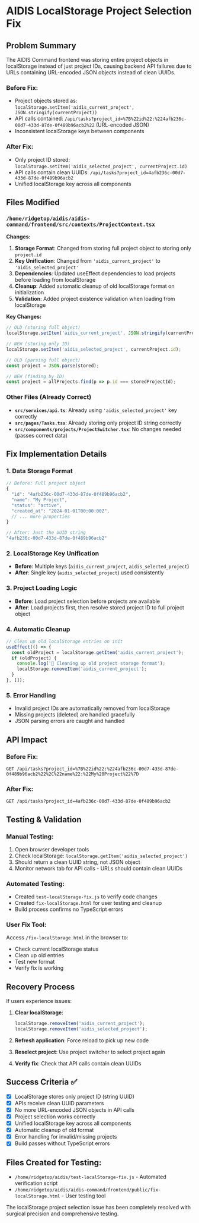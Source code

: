 # AIDIS LocalStorage Project Selection Fix

## Problem Summary

The AIDIS Command frontend was storing entire project objects in localStorage instead of just project IDs, causing backend API failures due to URLs containing URL-encoded JSON objects instead of clean UUIDs.

### Before Fix:
- Project objects stored as: `localStorage.setItem('aidis_current_project', JSON.stringify(currentProject))`
- API calls contained: `/api/tasks?project_id=%7B%22id%22:%224afb236c-00d7-433d-87de-0f489b96acb2%22` (URL-encoded JSON)
- Inconsistent localStorage keys between components

### After Fix:
- Only project ID stored: `localStorage.setItem('aidis_selected_project', currentProject.id)`  
- API calls contain clean UUIDs: `/api/tasks?project_id=4afb236c-00d7-433d-87de-0f489b96acb2`
- Unified localStorage key across all components

## Files Modified

### `/home/ridgetop/aidis/aidis-command/frontend/src/contexts/ProjectContext.tsx`
**Changes:**
1. **Storage Format**: Changed from storing full project object to storing only `project.id`
2. **Key Unification**: Changed from `'aidis_current_project'` to `'aidis_selected_project'` 
3. **Dependencies**: Updated useEffect dependencies to load projects before loading from localStorage
4. **Cleanup**: Added automatic cleanup of old localStorage format on initialization
5. **Validation**: Added project existence validation when loading from localStorage

**Key Changes:**
```typescript
// OLD (storing full object)
localStorage.setItem('aidis_current_project', JSON.stringify(currentProject));

// NEW (storing only ID)
localStorage.setItem('aidis_selected_project', currentProject.id);

// OLD (parsing full object)
const project = JSON.parse(stored);

// NEW (finding by ID)
const project = allProjects.find(p => p.id === storedProjectId);
```

### Other Files (Already Correct)
- **`src/services/api.ts`**: Already using `'aidis_selected_project'` key correctly
- **`src/pages/Tasks.tsx`**: Already storing only project ID string correctly
- **`src/components/projects/ProjectSwitcher.tsx`**: No changes needed (passes correct data)

## Fix Implementation Details

### 1. Data Storage Format
```typescript
// Before: Full project object
{
  "id": "4afb236c-00d7-433d-87de-0f489b96acb2",
  "name": "My Project",
  "status": "active",
  "created_at": "2024-01-01T00:00:00Z",
  // ... more properties
}

// After: Just the UUID string
"4afb236c-00d7-433d-87de-0f489b96acb2"
```

### 2. LocalStorage Key Unification
- **Before**: Multiple keys (`aidis_current_project`, `aidis_selected_project`)
- **After**: Single key (`aidis_selected_project`) used consistently

### 3. Project Loading Logic
- **Before**: Load project selection before projects are available
- **After**: Load projects first, then resolve stored project ID to full project object

### 4. Automatic Cleanup
```typescript
// Clean up old localStorage entries on init
useEffect(() => {
  const oldProject = localStorage.getItem('aidis_current_project');
  if (oldProject) {
    console.log('🧹 Cleaning up old project storage format');
    localStorage.removeItem('aidis_current_project');
  }
}, []);
```

### 5. Error Handling
- Invalid project IDs are automatically removed from localStorage
- Missing projects (deleted) are handled gracefully
- JSON parsing errors are caught and handled

## API Impact

### Before Fix:
```
GET /api/tasks?project_id=%7B%22id%22:%224afb236c-00d7-433d-87de-0f489b96acb2%22%2C%22name%22:%22My%20Project%22%7D
```

### After Fix:
```
GET /api/tasks?project_id=4afb236c-00d7-433d-87de-0f489b96acb2
```

## Testing & Validation

### Manual Testing:
1. Open browser developer tools
2. Check localStorage: `localStorage.getItem('aidis_selected_project')`
3. Should return a clean UUID string, not JSON object
4. Monitor network tab for API calls - URLs should contain clean UUIDs

### Automated Testing:
- Created `test-localStorage-fix.js` to verify code changes
- Created `fix-localStorage.html` for user testing and cleanup
- Build process confirms no TypeScript errors

### User Fix Tool:
Access `/fix-localStorage.html` in the browser to:
- Check current localStorage status
- Clean up old entries
- Test new format
- Verify fix is working

## Recovery Process

If users experience issues:

1. **Clear localStorage**: 
   ```javascript
   localStorage.removeItem('aidis_current_project');
   localStorage.removeItem('aidis_selected_project');
   ```

2. **Refresh application**: Force reload to pick up new code

3. **Reselect project**: Use project switcher to select project again

4. **Verify fix**: Check that API calls contain clean UUIDs

## Success Criteria ✅

- [x] LocalStorage stores only project ID (string UUID)
- [x] APIs receive clean UUID parameters  
- [x] No more URL-encoded JSON objects in API calls
- [x] Project selection works correctly
- [x] Unified localStorage key across all components
- [x] Automatic cleanup of old format
- [x] Error handling for invalid/missing projects
- [x] Build passes without TypeScript errors

## Files Created for Testing:
- `/home/ridgetop/aidis/test-localStorage-fix.js` - Automated verification script
- `/home/ridgetop/aidis/aidis-command/frontend/public/fix-localStorage.html` - User testing tool

The localStorage project selection issue has been completely resolved with surgical precision and comprehensive testing.
